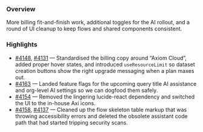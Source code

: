 ### Overview
More billing fit-and-finish work, additional toggles for the AI rollout, and a round of UI cleanup to keep flows and shared components consistent.

### Highlights
- [#4148](https://github.com/axiomhq/app/pull/4148), [#4131](https://github.com/axiomhq/app/pull/4131) — Standardised the billing copy around “Axiom Cloud”, added proper hover states, and introduced `useResourceLimit` so dataset creation buttons show the right upgrade messaging when a plan maxes out.
- [#4163](https://github.com/axiomhq/app/pull/4163) — Landed feature flags for the upcoming query title AI assistance and org-level AI settings so we can dogfood them safely.
- [#4154](https://github.com/axiomhq/app/pull/4154) — Removed the lingering lucide-react dependency and switched the UI to the in-house Axi icons.
- [#4158](https://github.com/axiomhq/app/pull/4158), [#4137](https://github.com/axiomhq/app/pull/4137) — Cleaned up the flow skeleton table markup that was throwing accessibility errors and deleted the obsolete assistant code path that had started tripping security scans.
